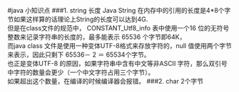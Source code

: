 #java 小知识点
###1. string 长度
Java String 在内存中的引用的长度是4*8个字节如果这样算的话理论上String的长度可以达到4G.<br>
但是在class文件的规范中， CONSTANT_Utf8_info 表中使用一个16 位的无符号整数来记录字符串的长度的，最多能表示 65536 个字节即64K，<br>
而java class 文件是使用一种变体UTF-8格式来存放字符的，null 值使用两个字节来表示，因此只剩下 65536－ 2 ＝ 65534个字节。<br>
也正是变体UTF-8 的原因，如果字符串中含有中文等非ASCII 字符，那么双引号中字符的数量会更少（一个中文字符占用三个字节）。<br>
如果超出这个数量，在编译的时候编译器会报错。
###2. char 2个字节
